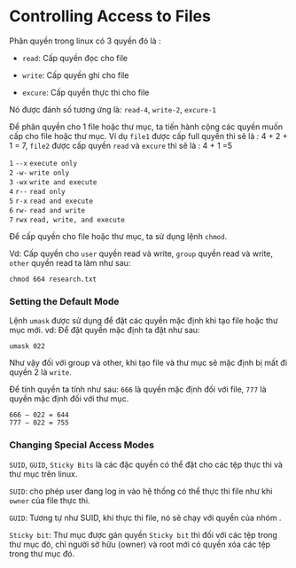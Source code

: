 # Controlling Access to Files

Phân quyền trong linux có 3 quyền đó là : 

- `read`: Cấp quyền đọc cho file

- `write`: Cấp quyền ghi cho file

- `excure`: Cấp quyền thực thi cho file

Nó được đánh số tương ứng là: `read-4`, `write-2`, `excure-1`

Để phân quyền cho 1 file hoặc thư mục, ta tiến hành cộng các quyền muốn cấp cho file hoặc thư mục. Ví dụ `file1` được cấp full quyền thì sẽ là : 4 + 2 + 1 = 7, `file2` được cấp quyền `read` và `excure` thì sẽ là : 4 + 1 =5

`1` `--x` `execute only`  
`2` `-w-` `write only`  
`3` `-wx` `write and execute`  
`4` `r--` `read only`  
`5` `r-x` `read and execute`  
`6` `rw-` `read and write`  
`7` `rwx` `read, write, and execute`  

Để cấp quyền cho file hoặc thư mục, ta sử dụng lệnh `chmod`. 

Vd: Cấp quyền cho `user` quyền read và write, `group` quyền read và write, `other` quyền read ta làm như sau: 

```
chmod 664 research.txt
```

### Setting the Default Mode

Lệnh `umask` được sử dụng để đặt các quyền mặc định khi tạo file hoặc thư mục mới. 
vd: Để đặt quyền mặc định ta đặt như sau: 

```
umask 022
```
Như vậy đối với group và other, khi tạo file và thư mục sẽ mặc định bị mất đi quyền 2 là `write`. 

Để tính quyền ta tính như sau: `666` là quyền mặc định đối với file, `777` là quyền mặc định đối với thư mục. 

```
666 – 022 = 644
777 – 022 = 755
```

### Changing Special Access Modes

`SUID`, `GUID`, `Sticky Bits` là các đặc quyền có thể đặt cho các tệp thực thi và thư mục trên linux. 

`SUID`: cho phép user đang log in vào hệ thống có thể thực thi file như khi `owner` của file thực thi. 

`GUID`: Tương tự như SUID, khi  thực thi file, nó sẽ chạy với quyền của nhóm .

`Sticky bit`: Thư mục được gán quyền `Sticky bit` thì đối với các tệp trong thư mục đó, chỉ người sở hữu (owner) và root mới có quyền xóa các tệp trong thư mục đó. 


